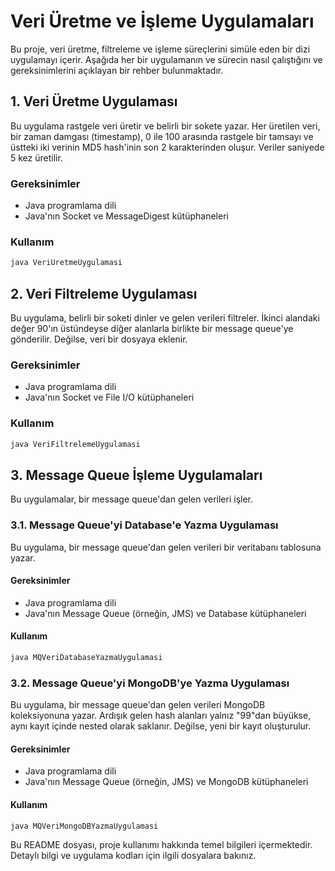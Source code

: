 # Veri Üretme ve İşleme Uygulamaları

Bu proje, veri üretme, filtreleme ve işleme süreçlerini simüle eden bir dizi uygulamayı içerir. Aşağıda her bir uygulamanın ve sürecin nasıl çalıştığını ve gereksinimlerini açıklayan bir rehber bulunmaktadır.

## 1. Veri Üretme Uygulaması

Bu uygulama rastgele veri üretir ve belirli bir sokete yazar. Her üretilen veri, bir zaman damgası (timestamp), 0 ile 100 arasında rastgele bir tamsayı ve üstteki iki verinin MD5 hash'inin son 2 karakterinden oluşur. Veriler saniyede 5 kez üretilir.

### Gereksinimler

- Java programlama dili
- Java'nın Socket ve MessageDigest kütüphaneleri

### Kullanım

```bash
java VeriUretmeUygulamasi
```

## 2. Veri Filtreleme Uygulaması

Bu uygulama, belirli bir soketi dinler ve gelen verileri filtreler. İkinci alandaki değer 90'ın üstündeyse diğer alanlarla birlikte bir message queue'ye gönderilir. Değilse, veri bir dosyaya eklenir.

### Gereksinimler

- Java programlama dili
- Java'nın Socket ve File I/O kütüphaneleri

### Kullanım

```bash
java VeriFiltrelemeUygulamasi
```

## 3. Message Queue İşleme Uygulamaları

Bu uygulamalar, bir message queue'dan gelen verileri işler.

### 3.1. Message Queue'yi Database'e Yazma Uygulaması

Bu uygulama, bir message queue'dan gelen verileri bir veritabanı tablosuna yazar.

#### Gereksinimler

- Java programlama dili
- Java'nın Message Queue (örneğin, JMS) ve Database kütüphaneleri

#### Kullanım

```bash
java MQVeriDatabaseYazmaUygulamasi
```

### 3.2. Message Queue'yi MongoDB'ye Yazma Uygulaması

Bu uygulama, bir message queue'dan gelen verileri MongoDB koleksiyonuna yazar. Ardışık gelen hash alanları yalnız "99"dan büyükse, aynı kayıt içinde nested olarak saklanır. Değilse, yeni bir kayıt oluşturulur.

#### Gereksinimler

- Java programlama dili
- Java'nın Message Queue (örneğin, JMS) ve MongoDB kütüphaneleri

#### Kullanım

```bash
java MQVeriMongoDBYazmaUygulamasi
```

Bu README dosyası, proje kullanımı hakkında temel bilgileri içermektedir. Detaylı bilgi ve uygulama kodları için ilgili dosyalara bakınız.
